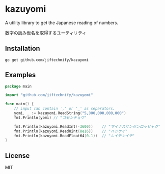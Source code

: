 # kazuyomi
A utility library to get the Japanese reading of numbers.

数字の読み仮名を取得するユーティリティ

## Installation

```
go get github.com/jiftechnify/kazuyomi
```

## Examples

```go
package main

import "github.com/jiftechnify/kazuyomi"

func main() {
    // input can contain ',' or '_' as separators.
    yomi, _ := kazuyomi.ReadString("5,000,000,000,000")
    fmt.Println(yomi) // "ゴセンチョウ"

    fmt.Println(kazuyomi.ReadInt(-3600))    // "マイナスサンゼンロッピャク"
    fmt.Println(kazuyomi.ReadUint(8e16))    // "ハッケイ"
    fmt.Println(kazuyomi.ReadFloat64(0.1))  // "レイテンイチ"
}
```

## License

MIT
